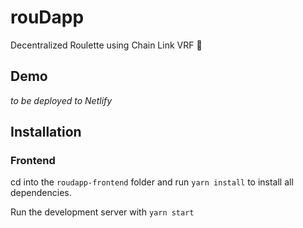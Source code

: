 # rouDapp
Decentralized Roulette using Chain Link VRF 🎲

## Demo
*to be deployed to Netlify*

## Installation

### Frontend
cd into the `roudapp-frontend` folder and run `yarn install` to install all dependencies.

Run the development server with `yarn start`

